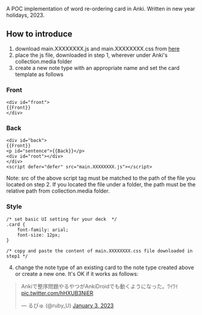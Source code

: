 A POC implementation of word re-ordering card in Anki.
Written in new year holidays, 2023.

## How to introduce
1. download main.XXXXXXXX.js and main.XXXXXXXX.css from [here](https://github.com/rubyu/react-anki-word-reordering/releases/)
2. place the js file, downloaded in step 1, wherever under Anki's collection.media folder
3. create a new note type with an appropriate name and set the card template as follows

### Front
```
<div id="front">
{{Front}}
</div>
```

### Back
```
<div id="back">
{{Front}}
<p id="sentence">{{Back}}</p>
<div id="root"></div>
</div>
<script defer="defer" src="main.XXXXXXXX.js"></script>
```
Note: src of the above script tag must be matched to the path of the file you located on step 2. If you located the file under a folder, the path must be the relative path from collection.media folder.

### Style
```
/* set basic UI setting for your deck  */
.card {
    font-family: arial;
    font-size: 12px;
}

/* copy and paste the content of main.XXXXXXXX.css file downloaded in step1 */
```

4. change the note type of an existing card to the note type created above or create a new one.
It's OK if it works as follows:
<blockquote class="twitter-tweet"><p lang="ja" dir="ltr">Ankiで整序問題やるやつがAnkiDroidでも動くようになった。ﾜｲﾜｲ <a href="https://t.co/hHXUB3NiER">pic.twitter.com/hHXUB3NiER</a></p>&mdash; るびゅ (@ruby_U) <a href="https://twitter.com/ruby_U/status/1610145713912180737?ref_src=twsrc%5Etfw">January 3, 2023</a></blockquote>

